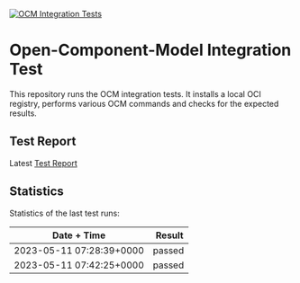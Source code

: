 [![OCM Integration Tests](https://github.com/jensh007/testocm/actions/workflows/integrationtest.yaml/badge.svg?branch=main)](https://jensh007.github.io/testocm/report.html)

# Open-Component-Model Integration Test

This repository runs the OCM integration tests. It installs a local OCI registry, performs various OCM commands and checks for the expected results.

## Test Report

Latest [Test Report](https://jensh007.github.io/testocm/report.html)
## Statistics

Statistics of the last test runs:

Date + Time | Result
------------|--------
2023-05-11 07:28:39+0000 | passed
2023-05-11 07:42:25+0000 | passed
